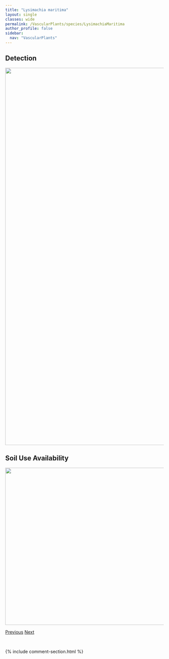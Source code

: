 ```yaml
---
title: "Lysimachia maritima"
layout: single
classes: wide
permalink: /VascularPlants/species/LysimachiaMaritima
author_profile: false
sidebar:
  nav: "VascularPlants"
---
```


<h2>Detection</h2>

<a href="https://drive.google.com/uc?export=view&id=1ZNgypEMjgAwtEwSr_ufBzIsttT_SlvrS">
<img src="https://drive.google.com/uc?export=view&id=1ZNgypEMjgAwtEwSr_ufBzIsttT_SlvrS" height = "1200" width = "800">
</a>


<h2>Soil Use Availability</h2>

<a href="https://drive.google.com/uc?export=view&id=1D33hRytUnTIBQZ71Ev98VHeM6GvZvq4f">
<img src="https://drive.google.com/uc?export=view&id=1D33hRytUnTIBQZ71Ev98VHeM6GvZvq4f" height = "500" width = "1000">
</a>


<a href="/DevelopmentWebsite/VascularPlants/species/LysimachiaLatifolia" class="pagination--pager" title="Lysimachia latifolia">Previous</a> <a href="/DevelopmentWebsite/VascularPlants/species/LysimachiaThyrsiflora" class="pagination--pager" title="Lysimachia thyrsiflora">Next</a>

<p>&nbsp;</p>

{% include comment-section.html %}
